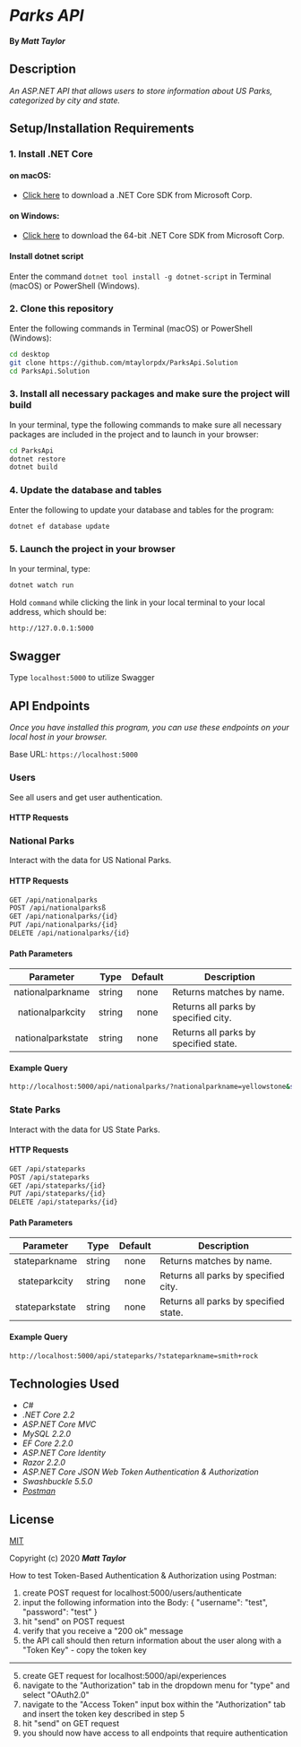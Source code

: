 # _Parks API_

#### By _**Matt Taylor**_


## Description

_An ASP.NET API that allows users to store information about US Parks, categorized by city and state._


## Setup/Installation Requirements

### 1.  Install .NET Core

#### on macOS:
* [Click here](https://dotnet.microsoft.com/download/thank-you/dotnet-sdk-2.2.106-macos-x64-installer) to download a .NET Core SDK from Microsoft Corp.

#### on Windows:
* [Click here](https://dotnet.microsoft.com/download/thank-you/dotnet-sdk-2.2.203-windows-x64-installer) to download the 64-bit .NET Core SDK from Microsoft Corp.

#### Install dotnet script
Enter the command ``dotnet tool install -g dotnet-script`` in Terminal (macOS) or PowerShell (Windows).

### 2. Clone this repository

Enter the following commands in Terminal (macOS) or PowerShell (Windows):
```sh
cd desktop
git clone https://github.com/mtaylorpdx/ParksApi.Solution
cd ParksApi.Solution
```
### 3. Install all necessary packages and make sure the project will build
In your terminal, type the following commands to make sure all necessary packages are included in the project and to launch in your browser:
```sh
cd ParksApi
dotnet restore
dotnet build
```

### 4. Update the database and tables
Enter the following to update your database and tables for the program:
```sh
dotnet ef database update
```

### 5. Launch the project in your browser
In your terminal, type:
```sh
dotnet watch run
```
Hold ```command``` while clicking the link in your local terminal to your local address, which should be:
```sh
http://127.0.0.1:5000
```

## Swagger

Type `localhost:5000` to utilize Swagger

## API Endpoints
_Once you have installed this program, you can use these endpoints on your local host in your browser._

Base URL: ```https://localhost:5000```

### Users

See all users and get user authentication.

#### HTTP Requests

### National Parks

Interact with the data for US National Parks.

#### HTTP Requests
```sh
GET /api/nationalparks
POST /api/nationalparksß
GET /api/nationalparks/{id}
PUT /api/nationalparks/{id}
DELETE /api/nationalparks/{id}
```
#### Path Parameters
| Parameter | Type | Default | Description |
| :---: | :---: | :---: | --- |
| nationalparkname | string | none | Returns matches by name.
| nationalparkcity | string | none | Returns all parks by specified city. |
| nationalparkstate | string | none | Returns all parks by specified state. |

#### Example Query
```sh
http://localhost:5000/api/nationalparks/?nationalparkname=yellowstone&state=wyoming
```

### State Parks

Interact with the data for US State Parks.

#### HTTP Requests
```sh
GET /api/stateparks
POST /api/stateparks
GET /api/stateparks/{id}
PUT /api/stateparks/{id}
DELETE /api/stateparks/{id}
```

#### Path Parameters
| Parameter | Type | Default | Description |
| :---: | :---: | :---: | --- |
| stateparkname | string | none | Returns matches by name. |
| stateparkcity | string | none | Returns all parks by specified city. |
| stateparkstate | string | none | Returns all parks by specified state. |

#### Example Query
```sh
http://localhost:5000/api/stateparks/?stateparkname=smith+rock
```


## Technologies Used
* _C#_
* _.NET Core 2.2_
* _ASP.NET Core MVC_
* _MySQL 2.2.0_
* _EF Core 2.2.0_
* _ASP.NET Core Identity_
* _Razor 2.2.0_
* _ASP.NET Core JSON Web Token Authentication & Authorization_
* _Swashbuckle 5.5.0_
* _[Postman](postman.com)_

## License

[MIT](https://choosealicense.com/licenses/mit/)

Copyright (c) 2020 **_Matt Taylor_**





How to test Token-Based Authentication & Authorization using Postman:
1. create POST request for localhost:5000/users/authenticate
2. input the following information into the Body:
{
    "username": "test",
    "password": "test"
}
3. hit "send" on POST request
4. verify that you receive a "200 ok" message
5. the API call should then return information about the user along with a "Token Key" - copy the token key
---
5. create GET request for localhost:5000/api/experiences
6. navigate to the "Authorization" tab in the dropdown menu for "type" and select "OAuth2.0"
7. navigate to the "Access Token" input box within the "Authorization" tab and insert the token key described in step 5
8. hit "send" on GET request
9. you should now have access to all endpoints that require authentication